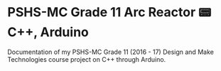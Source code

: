 # PSHS-MC Grade 11 Arc Reactor :pager: C++, Arduino

Documentation of my PSHS-MC Grade 11 (2016 - 17) Design and Make Technologies course project on C++ through Arduino.

